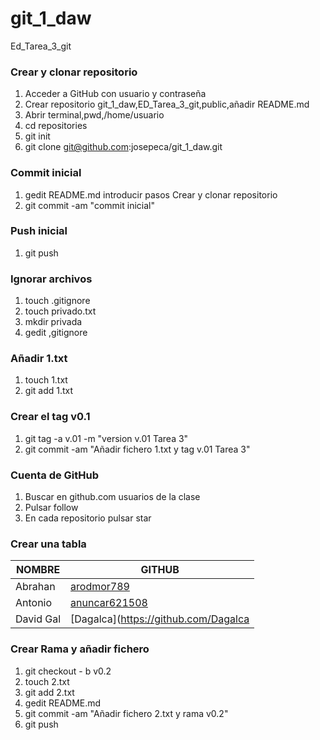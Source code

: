 # git_1_daw
Ed_Tarea_3_git
### Crear y clonar repositorio
1. Acceder a GitHub con usuario y contraseña
2. Crear repositorio git_1_daw,ED_Tarea_3_git,public,añadir README.md
3. Abrir terminal,pwd,/home/usuario
4. cd repositories
5. git init
6. git clone git@github.com:josepeca/git_1_daw.git 
### Commit inicial 
1. gedit README.md introducir pasos Crear y clonar repositorio
2. git commit -am "commit inicial"
### Push inicial
1. git push
### Ignorar archivos
1. touch .gitignore
2. touch privado.txt
3. mkdir privada
4. gedit ,gitignore
### Añadir 1.txt
1. touch 1.txt
2. git add 1.txt
### Crear el tag v0.1
1. git tag -a v.01 -m "version v.01 Tarea 3"
2. git commit -am "Añadir fichero 1.txt y tag v.01 Tarea 3"
### Cuenta de GitHub
1. Buscar en github.com usuarios de la clase
2. Pulsar follow 
3. En cada repositorio pulsar star
### Crear una tabla
|NOMBRE|GITHUB|
|---|---|
|Abrahan|[arodmor789](https://github.com/arodmod789)|
|Antonio|[anuncar621508](https://github.com/anuncar621508)|
|David Gal|[Dagalca](https://github.com/Dagalca|)|
### Crear Rama y añadir fichero
1. git checkout - b v0.2
2. touch 2.txt
3. git add 2.txt
4. gedit README.md
5. git commit -am "Añadir fichero 2.txt y rama v0.2"
6. git push
